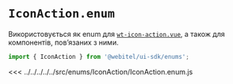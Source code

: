 <script setup>
</script>

# `IconAction.enum`

Використовується як enum для [`wt-icon-action.vue`](../../components/wt-icon-action/Readme.md),
а також для компонентів, повʼязаних з ними.

```js
import { IconAction } from '@webitel/ui-sdk/enums';
```

<<< ../../../../../src/enums/IconAction/IconAction.enum.js
